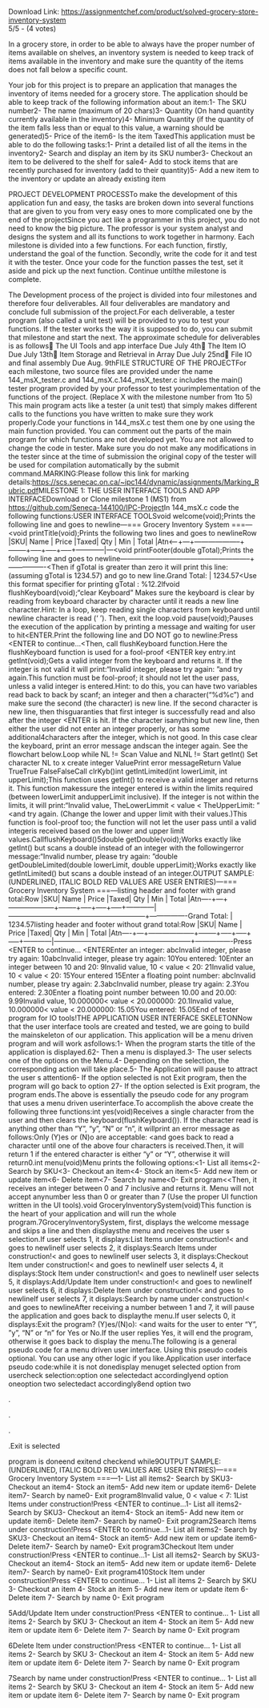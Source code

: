 Download Link: https://assignmentchef.com/product/solved-grocery-store-inventory-system
<br>
5/5 - (4 votes)

In a grocery store, in order to be able to always have the proper number of items available on shelves, an inventory system is needed to keep track of items available in the inventory and make sure the quantity of the items does not fall below a specific count.

Your job for this project is to prepare an application that manages the inventory of items needed for a grocery store. The application should be able to keep track of the following information about an item:1- The SKU number2- The name (maximum of 20 chars)3- Quantity (On hand quantity currently available in the inventory)4- Minimum Quantity (if the quantity of the item falls less than or equal to this value, a warning should be generated)5- Price of the item6- Is the item TaxedThis application must be able to do the following tasks:1- Print a detailed list of all the items in the inventory2- Search and display an item by its SKU number3- Checkout an item to be delivered to the shelf for sale4- Add to stock items that are recently purchased for inventory (add to their quantity)5- Add a new item to the inventory or update an already existing item

PROJECT DEVELOPMENT PROCESSTo make the development of this application fun and easy, the tasks are broken down into several functions that are given to you from very easy ones to more complicated one by the end of the projectSince you act like a programmer in this project, you do not need to know the big picture. The professor is your system analyst and designs the system and all its functions to work together in harmony. Each milestone is divided into a few functions. For each function, firstly, understand the goal of the function. Secondly, write the code for it and test it with the tester. Once your code for the function passes the test, set it aside and pick up the next function. Continue untilthe milestone is complete.

The Development process of the project is divided into four milestones and therefore four deliverables. All four deliverables are mandatory and conclude full submission of the project.For each deliverable, a tester program (also called a unit test) will be provided to you to test your functions. If the tester works the way it is supposed to do, you can submit that milestone and start the next. The approximate schedule for deliverables is as follows The UI Tools and app interface Due July 4th The Item IO Due July 13th Item Storage and Retrieval in Array Due July 25nd File IO and final assembly Due Aug. 9thFILE STRUCTURE OF THE PROJECTFor each milestone, two source files are provided under the name 144_msX_tester.c and 144_msX.c.144_msX_tester.c includes the main() tester program provided by your professor to test yourimplementation of the functions of the project. (Replace X with the milestone number from 1to 5) This main program acts like a tester (a unit test) that simply makes different calls to the functions you have written to make sure they work properly.Code your functions in 144_msX.c test them one by one using the main function provided. You can comment out the parts of the main program for which functions are not developed yet. You are not allowed to change the code in tester. Make sure you do not make any modifications in the tester since at the time of submission the original copy of the tester will be used for compilation automatically by the submit command.MARKING:Please follow this link for marking details:<a href="https://scs.senecac.on.ca/~ipc144/dynamic/assignments/Marking_Rubric.pdf" target="_blank" rel="nofollow noopener">https://scs.senecac.on.ca/~ipc144/dynamic/assignments/Marking_Rubric.pdf</a>MILESTONE 1: THE USER INTERFACE TOOLS AND APP INTERFACEDownload or Clone milestone 1 (MS1) from <a href="https://github.com/Seneca-144100/IPC-Project" target="_blank" rel="nofollow noopener">https://github.com/Seneca-144100/IPC-Project</a>In 144_msX.c code the following functions:USER INTERFACE TOOLSvoid welcome(void);Prints the following line and goes to newline—=== Grocery Inventory System ===—&lt;void printTitle(void);Prints the following two lines and goes to newlineRow |SKU| Name | Price |Taxed| Qty | Min | Total |Atn&lt;—-+—+——————–+——–+—–+—–+—–+————|—&lt;void printFooter(double gTotal);Prints the following line and goes to newline——————————————————–+—————-&lt;Then if gTotal is greater than zero it will print this line: (assuming gTotal is 1234.57) and go to new line.Grand Total: | 1234.57&lt;Use this format specifier for printing gTotal : %12.2lfvoid flushKeyboard(void);“clear Keyboard” Makes sure the keyboard is clear by reading from keyboard character by character until it reads a new line character.Hint: In a loop, keep reading single characters from keyboard until newline character is read (‘
’). Then, exit the loop.void pause(void);Pauses the execution of the application by printing a message and waiting for user to hit&lt;ENTER.Print the following line and DO NOT go to newline:Press &lt;ENTER to continue…&lt;Then, call flushKeyboard function.Here the flushKeyboard function is used for a fool-proof &lt;ENTER key entry.int getInt(void);Gets a valid integer from the keyboard and returns it. If the integer is not valid it will print:“Invalid integer, please try again: ”and try again.This function must be fool-proof; it should not let the user pass, unless a valid integer is entered.Hint: to do this, you can have two variables read back to back by scanf; an integer and then a character(“%d%c”) and make sure the second (the character) is new line. If the second character is new line, then thisguaranties that first integer is successfully read and also after the integer &lt;ENTER is hit. If the character isanything but new line, then either the user did not enter an integer properly, or has some additional4characters after the integer, which is not good. In this case clear the keyboard, print an error message andscan the integer again. See the flowchart below.Loop while NL != 
Scan Value and NLNL != 
Start getInt() Set character NL to x create integer ValuePrint error messageReturn Value TrueTrue FalseFalseCall clrKyb()int getIntLimited(int lowerLimit, int upperLimit);This function uses getInt() to receive a valid integer and returns it. This function makessure the integer entered is within the limits required (between lowerLimit andupperLimit inclusive). If the integer is not within the limits, it will print:“Invalid value, TheLowerLimmit &lt; value &lt; TheUpperLimit: ” &lt;and try again. (Change the lower and upper limit with their values.)This function is fool-proof too; the function will not let the user pass until a valid integeris received based on the lower and upper limit values.CallflushKeyboard()5double getDouble(void);Works exactly like getInt() but scans a double instead of an integer with the followingerror message:“Invalid number, please try again: ”double getDoubleLimited(double lowerLimit, double upperLimit);Works exactly like getIntLimited() but scans a double instead of an integer.OUTPUT SAMPLE:(UNDERLINED, ITALIC BOLD RED VALUES ARE USER ENTRIES)—=== Grocery Inventory System ===—listing header and footer with grand total:Row |SKU| Name | Price |Taxed| Qty | Min | Total |Atn—-+—+——————–+——–+—–+—–+—–+————|———————————————————–+—————-Grand Total: | 1234.57listing header and footer without grand total:Row |SKU| Name | Price |Taxed| Qty | Min | Total |Atn—-+—+——————–+——–+—–+—–+—–+————|———————————————————–+—————-Press &lt;ENTER to continue… &lt;ENTEREnter an integer: abcInvalid integer, please try again: 10abcInvalid integer, please try again: 10You entered: 10Enter an integer between 10 and 20: 9Invalid value, 10 &lt; value &lt; 20: 21Invalid value, 10 &lt; value &lt; 20: 15Your entered 15Enter a floating point number: abcInvalid number, please try again: 2.3abcInvalid number, please try again: 2.3You entered: 2.30Enter a floating point number between 10.00 and 20.00: 9.99Invalid value, 10.000000&lt; value &lt; 20.000000: 20.1Invalid value, 10.000000&lt; value &lt; 20.000000: 15.05You entered: 15.05End of tester program for IO tools!THE APPLICATION USER INTERFACE SKELETONNow that the user interface tools are created and tested, we are going to build the mainskeleton of our application. This application will be a menu driven program and will work asfollows:1- When the program starts the title of the application is displayed.62- Then a menu is displayed.3- The user selects one of the options on the Menu.4- Depending on the selection, the corresponding action will take place.5- The Application will pause to attract the user s attention6- If the option selected is not Exit program, then the program will go back to option 27- If the option selected is Exit program, the program ends.The above is essentially the pseudo code for any program that uses a menu driven userinterface.To accomplish the above create the following three functions:int yes(void)Receives a single character from the user and then clears the keyboard(flushKeyboard()). If the character read is anything other than “Y”, “y”, “N” or “n”, it willprint an error message as follows:Only (Y)es or (N)o are acceptable: &lt;and goes back to read a character until one of the above four characters is received.Then, it will return 1 if the entered character is either “y” or “Y”, otherwise it will return0.int menu(void)Menu prints the following options:&lt;1- List all items&lt;2- Search by SKU&lt;3- Checkout an item&lt;4- Stock an item&lt;5- Add new item or update item&lt;6- Delete item&lt;7- Search by name&lt;0- Exit program&lt;&lt;Then, it receives an integer between 0 and 7 inclusive and returns it. Menu will not accept anynumber less than 0 or greater than 7 (Use the proper UI function written in the UI tools).void GroceryInventorySystem(void)This function is the heart of your application and will run the whole program.7GroceryInventorySystem, first, displays the welcome message and skips a line and then displaysthe menu and receives the user s selection.If user selects 1, it displays:List Items under construction!&lt; and goes to newlineIf user selects 2, it displays:Search Items under construction!&lt; and goes to newlineIf user selects 3, it displays:Checkout Item under construction!&lt; and goes to newlineIf user selects 4, it displays:Stock Item under construction!&lt; and goes to newlineIf user selects 5, it displays:Add/Update Item under construction!&lt; and goes to newlineIf user selects 6, it displays:Delete Item under construction!&lt; and goes to newlineIf user selects 7, it displays:Search by name under construction!&lt; and goes to newlineAfter receiving a number between 1 and 7, it will pause the application and goes back to displaythe menu.If user selects 0, it displays:Exit the program? (Y)es/(N)o): &lt;and waits for the user to enter “Y”, ”y”, “N” or “n” for Yes or No.If the user replies Yes, it will end the program, otherwise it goes back to display the menu.The following is a general pseudo code for a menu driven user interface. Using this pseudo codeis optional. You can use any other logic if you like.Application user interface pseudo code:while it is not donedisplay menuget selected option from usercheck selection:option one selectedact accordinglyend option oneoption two selectedact accordingly8end option two

.

.

.

.Exit is selected

program is doneend exitend checkend while9OUTPUT SAMPLE:(UNDERLINED, ITALIC BOLD RED VALUES ARE USER ENTRIES)—=== Grocery Inventory System ===—1- List all items2- Search by SKU3- Checkout an item4- Stock an item5- Add new item or update item6- Delete item7- Search by name0- Exit program8Invalid value, 0 &lt; value &lt; 7: 1List Items under construction!Press &lt;ENTER to continue…1- List all items2- Search by SKU3- Checkout an item4- Stock an item5- Add new item or update item6- Delete item7- Search by name0- Exit program2Search Items under construction!Press &lt;ENTER to continue…1- List all items2- Search by SKU3- Checkout an item4- Stock an item5- Add new item or update item6- Delete item7- Search by name0- Exit program3Checkout Item under construction!Press &lt;ENTER to continue…1- List all items2- Search by SKU3- Checkout an item4- Stock an item5- Add new item or update item6- Delete item7- Search by name0- Exit program410Stock Item under construction!Press &lt;ENTER to continue… 1- List all items 2- Search by SKU 3- Checkout an item 4- Stock an item 5- Add new item or update item 6- Delete item 7- Search by name 0- Exit program

5Add/Update Item under construction!Press &lt;ENTER to continue… 1- List all items 2- Search by SKU 3- Checkout an item 4- Stock an item 5- Add new item or update item 6- Delete item 7- Search by name 0- Exit program

6Delete Item under construction!Press &lt;ENTER to continue… 1- List all items 2- Search by SKU 3- Checkout an item 4- Stock an item 5- Add new item or update item 6- Delete item 7- Search by name 0- Exit program

7Search by name under construction!Press &lt;ENTER to continue… 1- List all items 2- Search by SKU 3- Checkout an item 4- Stock an item 5- Add new item or update item 6- Delete item 7- Search by name 0- Exit program